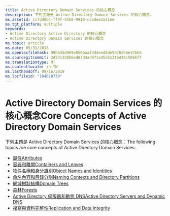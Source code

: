 ```yaml
---
title: Active Directory Domain Services 的核心概念
description: 下列主題是 Active Directory Domain Services 的核心概念。
ms.assetid: cc7dd0bc-ff9f-45b0-9910-ccedee3a31ee
ms.tgt_platform: multiple
keywords:
- Active Directory Active Directory 的核心概念
- Active Directory Domain Services 的核心概念
ms.topic: article
ms.date: 05/31/2018
ms.openlocfilehash: 99bb35d969e050baaf4d4eed8de9a703ebe37bb5
ms.sourcegitcommit: 2d531328b6ed82d4ad971a45a5131b430c5866f7
ms.translationtype: MT
ms.contentlocale: zh-TW
ms.lasthandoff: 09/16/2019
ms.locfileid: "104020739"
---
```

# <a name="core-concepts-of-active-directory-domain-services"></a><span data-ttu-id="9935b-105">Active Directory Domain Services 的核心概念</span><span class="sxs-lookup"><span data-stu-id="9935b-105">Core Concepts of Active Directory Domain Services</span></span>

<span data-ttu-id="9935b-106">下列主題是 Active Directory Domain Services 的核心概念：</span><span class="sxs-lookup"><span data-stu-id="9935b-106">The following topics are core concepts of Active Directory Domain Services:</span></span>

-   [<span data-ttu-id="9935b-107">屬性</span><span class="sxs-lookup"><span data-stu-id="9935b-107">Attributes</span></span>](attributes.md)
-   [<span data-ttu-id="9935b-108">容器和離開</span><span class="sxs-lookup"><span data-stu-id="9935b-108">Containers and Leaves</span></span>](containers-and-leaves.md)
-   [<span data-ttu-id="9935b-109">物件名稱和身分識別</span><span class="sxs-lookup"><span data-stu-id="9935b-109">Object Names and Identities</span></span>](object-names-and-identities.md)
-   [<span data-ttu-id="9935b-110">命名內容和目錄分割</span><span class="sxs-lookup"><span data-stu-id="9935b-110">Naming Contexts and Directory Partitions</span></span>](naming-contexts-and-partitions.md)
-   [<span data-ttu-id="9935b-111">網域樹狀結構</span><span class="sxs-lookup"><span data-stu-id="9935b-111">Domain Trees</span></span>](domain-trees.md)
-   [<span data-ttu-id="9935b-112">森林</span><span class="sxs-lookup"><span data-stu-id="9935b-112">Forests</span></span>](forests.md)
-   [<span data-ttu-id="9935b-113">Active Directory 伺服器和動態 DNS</span><span class="sxs-lookup"><span data-stu-id="9935b-113">Active Directory Servers and Dynamic DNS</span></span>](active-directory-servers-and-dynamic-dns.md)
-   [<span data-ttu-id="9935b-114">複寫與資料完整性</span><span class="sxs-lookup"><span data-stu-id="9935b-114">Replication and Data Integrity</span></span>](replication-and-data-integrity.md)

 

 




